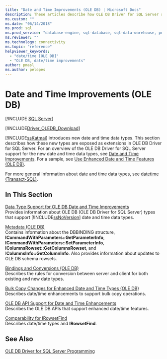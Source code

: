 ```yaml
---
title: "Date and Time Improvements (OLE DB) | Microsoft Docs"
description: These articles describe how OLE DB Driver for SQL Server supports new date and time data types. See an overview and samples.
ms.custom: ""
ms.date: "06/14/2018"
ms.prod: sql
ms.prod_service: "database-engine, sql-database, sql-data-warehouse, pdw"
ms.reviewer: ""
ms.technology: connectivity
ms.topic: "reference"
helpviewer_keywords: 
  - "date/time [OLE DB]"
  - "OLE DB, date/time improvements"
author: pmasl
ms.author: pelopes
---
```

# Date and Time Improvements (OLE DB)
[!INCLUDE [SQL Server](../../../includes/applies-to-version/sql-asdb-asdbmi-asa-pdw.md)]

[!INCLUDE[Driver_OLEDB_Download](../../../includes/driver_oledb_download.md)]

  [!INCLUDE[ssKatmai](../../../includes/sskatmai-md.md)] introduces new date and time data types. This section describes how these new types are exposed as extensions in OLE DB Driver for SQL Server. For an overview of the OLE DB Driver for SQL Server support for the new date and time data types, see [Date and Time Improvements](../../oledb/features/date-and-time-improvements.md). For a sample, see [Use Enhanced Date and Time Features &#40;OLE DB&#41;](../../oledb/ole-db-how-to/use-enhanced-date-and-time-features-ole-db.md).  
  
 For more general information about date and time data types, see [datetime &#40;Transact-SQL&#41;](../../../t-sql/data-types/datetime-transact-sql.md).  
  
## In This Section  
 [Data Type Support for OLE DB Date and Time Improvements](../../oledb/ole-db-date-time/data-type-support-for-ole-db-date-and-time-improvements.md)  
 Provides information about OLE DB (OLE DB Driver for SQL Server) types that support [!INCLUDE[ssNoVersion](../../../includes/ssnoversion-md.md)] date and time data types.  
  
 [Metadata &#40;OLE DB&#41;](../../oledb/ole-db-date-time/metadata-parameter-and-rowset.md)  
 Contains information about the DBBINDING structure, **ICommandWithParameters::GetParameterInfo**, **ICommandWithParameters::SetParameterInfo**, **IColumnsRowset::GetColumnsRowset**, and I**ColumnsInfo::GetColumnInfo**. Also provides information about updates to OLE DB schema rowsets.  
  
 [Bindings and Conversions &#40;OLE DB&#41;](../../oledb/ole-db-date-time/conversions-ole-db.md)  
 Describes the rules for conversion between server and client for both existing and new date types.  
  
 [Bulk Copy Changes for Enhanced Date and Time Types &#40;OLE DB&#41;](../../oledb/ole-db-date-time/bulk-copy-changes-for-enhanced-date-and-time-types-ole-db.md)  
 Describes date/time enhancements to support bulk copy operations.  
  
 [OLE DB API Support for Date and Time Enhancements](../../oledb/ole-db-date-time/ole-db-api-support-for-date-and-time-enhancements.md)  
 Describes the OLE DB APIs that support enhanced date/time features.  
  
 [Comparability for IRowsetFind](../../oledb/ole-db-date-time/comparability-for-irowsetfind.md)  
 Describes date/time types and **IRowsetFind**.  
 
  
## See Also  
 [OLE DB Driver for SQL Server Programming](../../oledb/ole-db/oledb-driver-for-sql-server-programming.md)  
  
  
